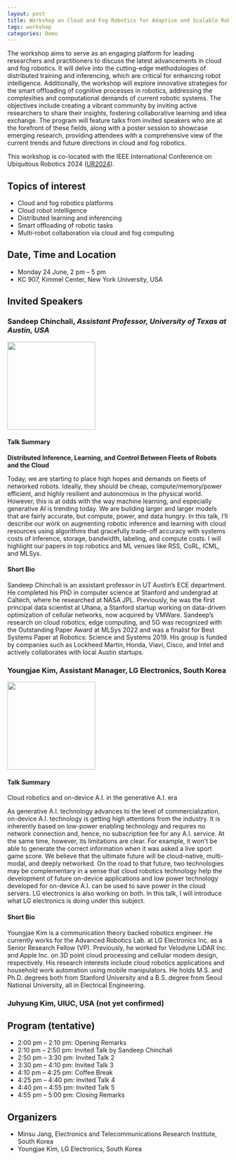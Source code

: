 ```yaml
---
layout: post
title: Workshop on Cloud and Fog Robotics for Adaptive and Scalable Robot Applications 2024
tags: workshop
categories: Demo
---
```


The workshop aims to serve as an engaging platform for leading researchers and practitioners to discuss the latest advancements in cloud and fog robotics. It will delve into the cutting-edge methodologies of distributed training and inferencing, which are critical for enhancing robot intelligence. Additionally, the workshop will explore innovative strategies for the smart offloading of cognitive processes in robotics, addressing the complexities and computational demands of current robotic systems. The objectives include creating a vibrant community by inviting active researchers to share their insights, fostering collaborative learning and idea exchange. The program will feature talks from invited speakers who are at the forefront of these fields, along with a poster session to showcase emerging research, providing attendees with a comprehensive view of the current trends and future directions in cloud and fog robotics.

This workshop is co-located with the IEEE International Conference on Ubiquitous Robotics 2024 ([UR2024](https://2024.ubiquitousrobots.org/)).

## Topics of interest
* Cloud and fog robotics platforms
* Cloud robot intelligence
* Distributed learning and inferencing
* Smart offloading of robotic tasks
* Multi-robot collaboration via cloud and fog computing

## Date, Time and Location
* Monday 24 June, 2 pm – 5 pm
* KC 907, Kimmel Center, New York University, USA

## Invited Speakers

### Sandeep Chinchali, *Assistant Professor, University of Texas at Austin, USA*

<img src="https://media.licdn.com/dms/image/D5603AQHZSavAhsIrWA/profile-displayphoto-shrink_200_200/0/1708235387602?e=2147483647&v=beta&t=ltWQ_5Bo4n1tzdJ7SH8olhK36WUM4rPXqhqYbEQI-yA" style="height:200;" />


#### Talk Summary

**Distributed Inference, Learning, and Control Between Fleets of Robots and the Cloud**

Today, we are starting to place high hopes and demands on fleets of networked robots. Ideally, they should be cheap, compute/memory/power efficient, and highly resilient and autonomous in the physical world. However, this is at odds with the way machine learning, and especially generative AI is trending today. We are building larger and larger models that are fairly accurate, but compute, power, and data hungry. In this talk, I’ll describe our work on augmenting robotic inference and learning with cloud resources using algorithms that gracefully trade-off accuracy with systems costs of inference, storage, bandwidth, labeling, and compute costs. I will highlight our papers in top robotics and ML venues like RSS, CoRL, ICML, and MLSys.

#### Short Bio

Sandeep Chinchali is an assistant professor in UT Austin’s ECE department.  He completed his PhD in computer science at Stanford and undergrad at Caltech, where he researched at NASA JPL. Previously, he was the first principal data scientist at Uhana, a Stanford startup working on data-driven optimization of cellular networks, now acquired by VMWare. Sandeep’s research on cloud robotics, edge computing, and 5G was recognized with the Outstanding Paper Award at MLSys 2022 and was a finalist for Best Systems Paper at Robotics: Science and Systems 2019. His group is funded by companies such as Lockheed Martin, Honda, Viavi, Cisco, and Intel and actively collaborates with local Austin startups.

### Youngjae Kim, Assistant Manager, LG Electronics, South Korea
<img src="https://careers.lg.com/images/img_08.png" style="height:200;" />

#### Talk Summary

Cloud robotics and on-device A.I. in the generative A.I. era

As generative A.I. technology advances to the level of commercialization, on-device A.I. technology is getting high attentions from the industry. It is inherently based on low-power enabling technology and requires no network connection and, hence, no subscription fee for any A.I. service. At the same time, however, its limitations are clear. For example, it won't be able to generate the correct information when it was asked a live sport game score. We believe that the ultimate future will be cloud-native, multi-modal, and deeply networked. On the road to that future, two technologies may be complementary in a sense that cloud robotics technology help the development of future on-device applications and low power technology developed for on-device A.I. can be used to save power in the cloud servers. LG electronics is also working on both. In this talk, I will introduce what LG electronics is doing under this subject.

#### Short Bio

Youngjae Kim is a communication theory backed robotics engineer. He currently works for the Advanced Robotics Lab. at LG Electronics Inc. as a Senior Research Fellow (VP). Previously, he worked for Velodyne LiDAR Inc. and Apple Inc. on 3D point cloud processing and cellular modem design, respectively. His research interests include cloud robotics applications and household work automation using mobile manipulators. He holds M.S. and Ph.D. degrees both from Stanford University and a B.S. degree from Seoul National University, all in Electrical Engineering.

### Juhyung Kim, UIUC, USA (not yet confirmed)

## Program (tentative)
* 2:00 pm – 2:10 pm: Opening Remarks
* 2:10 pm – 2:50 pm: Invited Talk by Sandeep Chinchali
* 2:50 pm – 3:30 pm: Invited Talk 2
* 3:30 pm – 4:10 pm: Invited Talk 3
* 4:10 pm – 4:25 pm: Coffee Break
* 4:25 pm – 4:40 pm: Invited Talk 4
* 4:40 pm – 4:55 pm: Invited Talk 5
* 4:55 pm – 5:00 pm: Closing Remarks

## Organizers
* Minsu Jang, Electronics and Telecommunications Research Institute, South Korea
* Youngjae Kim, LG Electronics, South Korea
